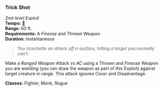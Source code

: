 ### Trick Shot
*2nd-level Exploit*  
**Tempo:** 🔵  
**Range:** 60 ft.  
**Requirements:** A *Finesse* and *Thrown* Weapon  
**Duration:** Instantaneous  

> *You ricochette an attack off a surface, hitting a target you normally can't.*

Make a *Ranged Weapon Attack* vs *AC* using a *Thrown* and *Finesse* Weapon you are wielding (you can draw the weapon as part of this Exploit) against target creature in range. This attack ignores *Cover* and Disadvantage.

**Classes:** Fighter, Monk, Rogue
